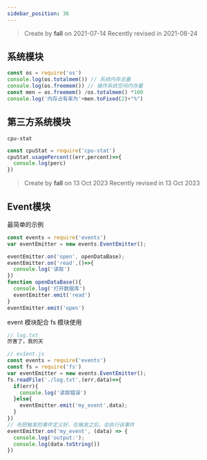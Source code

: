 ```yaml
---
sidebar_position: 36
---
```



> Create by **fall** on 2021-07-14
>Recently revised in 2021-08-24

## 系统模块

```js
const os = require('os')
console.log(os.totalmem()) // 系统内存总量
console.log(os.freemem()) // 操作系统空闲内存量
const men = os.freemem() /os.totalmem() *100
console.log('内存占有率为'+men.toFixed(2)+"%")
```

## 第三方系统模块

`cpu-stat`

```js
const cpuStat = require('cpu-stat')
cpuStat.usagePercent((err,percent)=>{
  console.log(perc)
})
```

> Create by **fall** on 13 Oct 2023
> Recently revised in 13 Oct 2023

## Event模块

最简单的示例

````js
const events = require('events')
var eventEmitter = new events.EventEmitter();

eventEmitter.on('open', openDataBase);
eventEmitter.on('read',()=>{
  console.log('读取')
})
function openDataBase(){
  console.log('打开数据库')
  eventEmitter.emit('read')
}
eventEmitter.emit('open')
````

event 模块配合 fs 模块使用

```js
// log.txt
厉害了，我的天
```

```js
// ev1ent.js
const events = require('events')
const fs = require('fs')
var eventEmitter = new events.EventEmitter();
fs.readFile('./log.txt',(err,data)=>{
  if(err){
    console.log('读取错误')
  }else{
    eventEmitter.emit('my_event',data);
  }
})
// 先把触发的事件定义好，在触发之后，会执行该事件
eventEmitter.on('my_event', (data) => {
  console.log('output:');
  console.log(data.toString())
})
```

